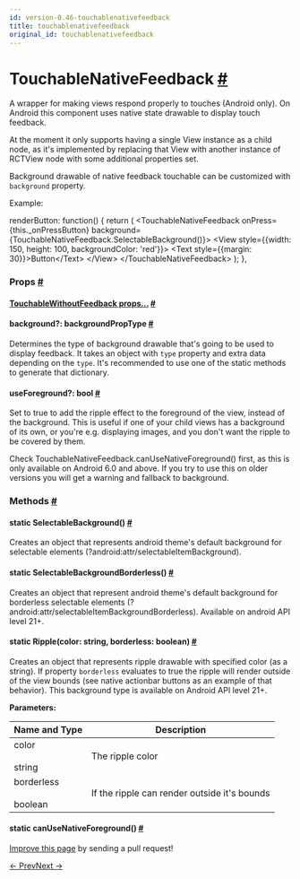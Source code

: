 ```yaml
---
id: version-0.46-touchablenativefeedback
title: touchablenativefeedback
original_id: touchablenativefeedback
---
```

<a id="content"></a><h1><a class="anchor" name="touchablenativefeedback"></a>TouchableNativeFeedback <a class="hash-link" href="docs/touchablenativefeedback.html#touchablenativefeedback">#</a></h1><div><div><p>A wrapper for making views respond properly to touches (Android only).
On Android this component uses native state drawable to display touch
feedback.</p><p>At the moment it only supports having a single View instance as a child
node, as it's implemented by replacing that View with another instance of
RCTView node with some additional properties set.</p><p>Background drawable of native feedback touchable can be customized with
<code>background</code> property.</p><p>Example:</p><div class="prism language-javascript">renderButton<span class="token punctuation">:</span> <span class="token keyword">function</span><span class="token punctuation">(</span><span class="token punctuation">)</span> <span class="token punctuation">{</span>
  <span class="token keyword">return</span> <span class="token punctuation">(</span>
    <span class="token operator">&lt;</span>TouchableNativeFeedback
        onPress<span class="token operator">=</span><span class="token punctuation">{</span><span class="token keyword">this</span><span class="token punctuation">.</span>_onPressButton<span class="token punctuation">}</span>
        background<span class="token operator">=</span><span class="token punctuation">{</span>TouchableNativeFeedback<span class="token punctuation">.</span><span class="token function">SelectableBackground</span><span class="token punctuation">(</span><span class="token punctuation">)</span><span class="token punctuation">}</span><span class="token operator">&gt;</span>
      <span class="token operator">&lt;</span>View style<span class="token operator">=</span><span class="token punctuation">{</span><span class="token punctuation">{</span>width<span class="token punctuation">:</span> <span class="token number">150</span><span class="token punctuation">,</span> height<span class="token punctuation">:</span> <span class="token number">100</span><span class="token punctuation">,</span> backgroundColor<span class="token punctuation">:</span> <span class="token string">'red'</span><span class="token punctuation">}</span><span class="token punctuation">}</span><span class="token operator">&gt;</span>
        <span class="token operator">&lt;</span>Text style<span class="token operator">=</span><span class="token punctuation">{</span><span class="token punctuation">{</span>margin<span class="token punctuation">:</span> <span class="token number">30</span><span class="token punctuation">}</span><span class="token punctuation">}</span><span class="token operator">&gt;</span>Button<span class="token operator">&lt;</span><span class="token operator">/</span>Text<span class="token operator">&gt;</span>
      <span class="token operator">&lt;</span><span class="token operator">/</span>View<span class="token operator">&gt;</span>
    <span class="token operator">&lt;</span><span class="token operator">/</span>TouchableNativeFeedback<span class="token operator">&gt;</span>
  <span class="token punctuation">)</span><span class="token punctuation">;</span>
<span class="token punctuation">}</span><span class="token punctuation">,</span></div></div><h3><a class="anchor" name="props"></a>Props <a class="hash-link" href="docs/touchablenativefeedback.html#props">#</a></h3><div class="props"><div class="prop"><h4 class="propTitle"><a class="anchor" name="touchablewithoutfeedback"></a><a href="docs/touchablewithoutfeedback.html#props">TouchableWithoutFeedback props...</a> <a class="hash-link" href="docs/touchablenativefeedback.html#touchablewithoutfeedback">#</a></h4></div><div class="prop"><h4 class="propTitle"><a class="anchor" name="background"></a>background?: <span class="propType">backgroundPropType</span> <a class="hash-link" href="docs/touchablenativefeedback.html#background">#</a></h4><div><p>Determines the type of background drawable that's going to be used to
display feedback. It takes an object with <code>type</code> property and extra data
depending on the <code>type</code>. It's recommended to use one of the static
methods to generate that dictionary.</p></div></div><div class="prop"><h4 class="propTitle"><a class="anchor" name="useforeground"></a>useForeground?: <span class="propType">bool</span> <a class="hash-link" href="docs/touchablenativefeedback.html#useforeground">#</a></h4><div><p>Set to true to add the ripple effect to the foreground of the view, instead of the
background. This is useful if one of your child views has a background of its own, or you're
e.g. displaying images, and you don't want the ripple to be covered by them.</p><p>Check TouchableNativeFeedback.canUseNativeForeground() first, as this is only available on
Android 6.0 and above. If you try to use this on older versions you will get a warning and
fallback to background.</p></div></div></div><span><h3><a class="anchor" name="methods"></a>Methods <a class="hash-link" href="docs/touchablenativefeedback.html#methods">#</a></h3><div class="props"><div class="prop"><h4 class="methodTitle"><a class="anchor" name="selectablebackground"></a><span class="methodType">static </span>SelectableBackground<span class="methodType">()</span> <a class="hash-link" href="docs/touchablenativefeedback.html#selectablebackground">#</a></h4><div><p>Creates an object that represents android theme's default background for
selectable elements (?android:attr/selectableItemBackground).</p></div></div><div class="prop"><h4 class="methodTitle"><a class="anchor" name="selectablebackgroundborderless"></a><span class="methodType">static </span>SelectableBackgroundBorderless<span class="methodType">()</span> <a class="hash-link" href="docs/touchablenativefeedback.html#selectablebackgroundborderless">#</a></h4><div><p>Creates an object that represent android theme's default background for borderless
selectable elements (?android:attr/selectableItemBackgroundBorderless).
Available on android API level 21+.</p></div></div><div class="prop"><h4 class="methodTitle"><a class="anchor" name="ripple"></a><span class="methodType">static </span>Ripple<span class="methodType">(color: string, borderless: boolean)</span> <a class="hash-link" href="docs/touchablenativefeedback.html#ripple">#</a></h4><div><p>Creates an object that represents ripple drawable with specified color (as a
string). If property <code>borderless</code> evaluates to true the ripple will
render outside of the view bounds (see native actionbar buttons as an
example of that behavior). This background type is available on Android
API level 21+.</p></div><div><strong>Parameters:</strong><table class="params"><thead><tr><th>Name and Type</th><th>Description</th></tr></thead><tbody><tr><td>color<br><br><div><span>string</span></div></td><td class="description"><div><p>The ripple color</p></div></td></tr><tr><td>borderless<br><br><div><span>boolean</span></div></td><td class="description"><div><p>If the ripple can render outside it's bounds</p></div></td></tr></tbody></table></div></div><div class="prop"><h4 class="methodTitle"><a class="anchor" name="canusenativeforeground"></a><span class="methodType">static </span>canUseNativeForeground<span class="methodType">()</span> <a class="hash-link" href="docs/touchablenativefeedback.html#canusenativeforeground">#</a></h4></div></div></span></div><p class="edit-page-block"><a target="_blank" href="https://github.com/facebook/react-native/blob/master/Libraries/Components/Touchable/TouchableNativeFeedback.android.js">Improve this page</a> by sending a pull request!</p><div class="docs-prevnext"><a class="docs-prev" href="docs/touchablehighlight.html#content">← Prev</a><a class="docs-next" href="docs/touchableopacity.html#content">Next →</a></div>